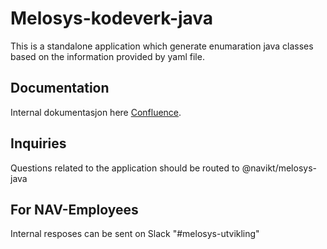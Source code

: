 # Melosys-kodeverk-java
This is a standalone application which generate enumaration java classes based on the information provided by yaml file. 

## Documentation
Internal dokumentasjon here [Confluence](https://confluence.adeo.no/display/TEESSI). 

## Inquiries
Questions related to the application should be routed to 
@navikt/melosys-java

## For NAV-Employees
Internal resposes can be sent on Slack "#melosys-utvikling"

